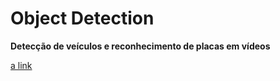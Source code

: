 # Object Detection

<b> Detecção de veículos e reconhecimento de placas em vídeos</b>

[a link](https://github.com/Emanuelle-p/object_detection/blob/main/object_detection.ipynb)
